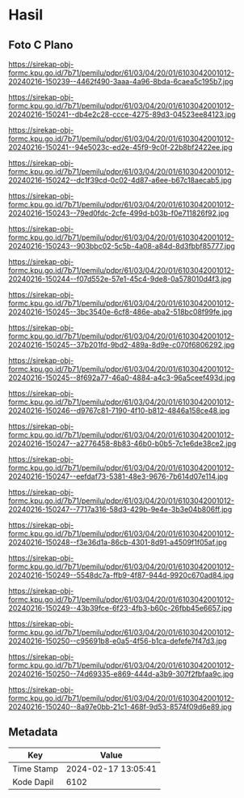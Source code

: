# Hasil

## Foto C Plano

https://sirekap-obj-formc.kpu.go.id/7b71/pemilu/pdpr/61/03/04/20/01/6103042001012-20240216-150239--4462f490-3aaa-4a96-8bda-6caea5c195b7.jpg

https://sirekap-obj-formc.kpu.go.id/7b71/pemilu/pdpr/61/03/04/20/01/6103042001012-20240216-150241--db4e2c28-ccce-4275-89d3-04523ee84123.jpg

https://sirekap-obj-formc.kpu.go.id/7b71/pemilu/pdpr/61/03/04/20/01/6103042001012-20240216-150241--94e5023c-ed2e-45f9-9c0f-22b8bf2422ee.jpg

https://sirekap-obj-formc.kpu.go.id/7b71/pemilu/pdpr/61/03/04/20/01/6103042001012-20240216-150242--dc1f39cd-0c02-4d87-a6ee-b67c18aecab5.jpg

https://sirekap-obj-formc.kpu.go.id/7b71/pemilu/pdpr/61/03/04/20/01/6103042001012-20240216-150243--79ed0fdc-2cfe-499d-b03b-f0e711826f92.jpg

https://sirekap-obj-formc.kpu.go.id/7b71/pemilu/pdpr/61/03/04/20/01/6103042001012-20240216-150243--903bbc02-5c5b-4a08-a84d-8d3fbbf85777.jpg

https://sirekap-obj-formc.kpu.go.id/7b71/pemilu/pdpr/61/03/04/20/01/6103042001012-20240216-150244--f07d552e-57e1-45c4-9de8-0a578010d4f3.jpg

https://sirekap-obj-formc.kpu.go.id/7b71/pemilu/pdpr/61/03/04/20/01/6103042001012-20240216-150245--3bc3540e-6cf8-486e-aba2-518bc08f99fe.jpg

https://sirekap-obj-formc.kpu.go.id/7b71/pemilu/pdpr/61/03/04/20/01/6103042001012-20240216-150245--37b201fd-9bd2-489a-8d9e-c070f6806292.jpg

https://sirekap-obj-formc.kpu.go.id/7b71/pemilu/pdpr/61/03/04/20/01/6103042001012-20240216-150245--8f692a77-46a0-4884-a4c3-96a5ceef493d.jpg

https://sirekap-obj-formc.kpu.go.id/7b71/pemilu/pdpr/61/03/04/20/01/6103042001012-20240216-150246--d9767c81-7190-4f10-b812-4846a158ce48.jpg

https://sirekap-obj-formc.kpu.go.id/7b71/pemilu/pdpr/61/03/04/20/01/6103042001012-20240216-150247--a2776458-8b83-46b0-b0b5-7c1e6de38ce2.jpg

https://sirekap-obj-formc.kpu.go.id/7b71/pemilu/pdpr/61/03/04/20/01/6103042001012-20240216-150247--eefdaf73-5381-48e3-9676-7b614d07e114.jpg

https://sirekap-obj-formc.kpu.go.id/7b71/pemilu/pdpr/61/03/04/20/01/6103042001012-20240216-150247--7717a316-58d3-429b-9e4e-3b3e04b806ff.jpg

https://sirekap-obj-formc.kpu.go.id/7b71/pemilu/pdpr/61/03/04/20/01/6103042001012-20240216-150248--f3e36d1a-86cb-4301-8d91-a4509f1f05af.jpg

https://sirekap-obj-formc.kpu.go.id/7b71/pemilu/pdpr/61/03/04/20/01/6103042001012-20240216-150249--5548dc7a-ffb9-4f87-944d-9920c670ad84.jpg

https://sirekap-obj-formc.kpu.go.id/7b71/pemilu/pdpr/61/03/04/20/01/6103042001012-20240216-150249--43b39fce-6f23-4fb3-b60c-26fbb45e6657.jpg

https://sirekap-obj-formc.kpu.go.id/7b71/pemilu/pdpr/61/03/04/20/01/6103042001012-20240216-150250--c95691b8-e0a5-4f56-b1ca-defefe7f47d3.jpg

https://sirekap-obj-formc.kpu.go.id/7b71/pemilu/pdpr/61/03/04/20/01/6103042001012-20240216-150250--74d69335-e869-444d-a3b9-307f2fbfaa9c.jpg

https://sirekap-obj-formc.kpu.go.id/7b71/pemilu/pdpr/61/03/04/20/01/6103042001012-20240216-150240--8a97e0bb-21c1-468f-9d53-8574f09d6e89.jpg


## Metadata

| Key        | Value               |
| ---------- | ------------------- |
| Time Stamp | 2024-02-17 13:05:41 |
| Kode Dapil | 6102                |



